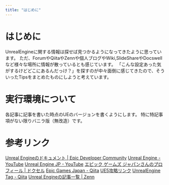 ```yaml
---
title: "はじめに"
---
```

# はじめに
UnrealEngineに関する情報は探せば見つかるようになってきたように思っています。
ただ、ForumやQiitaやZennや個人ブログやWiki,SlideShareやDocswellなど様々な場所に情報が散っているとも感じています。
「こんな設定あった気がするけどどこにあるんだっけ？」を探すのが中々面倒に感じてきたので、そういったTipsをまとめたものにしようと考えています。

# 実行環境について
各記事に記事を書いた時点のUEのバージョンを書くようにします。
特に特記事項がない限りバニラ版（無改造）です。

# 参考リンク
[Unreal Engineのドキュメント | Epic Developer Community](https://dev.epicgames.com/documentation/ja-jp/unreal-engine)
[Unreal Engine \- YouTube](https://www.youtube.com/@UnrealEngine)
[Unreal Engine JP \- YouTube](https://www.youtube.com/@UnrealEngineJP)
[エピック ゲームズ ジャパンさんのプロフィール \| ドクセル](https://www.docswell.com/user/EpicGamesJapan)
[Epic Games Japan \- Qiita](https://qiita.com/organizations/epicgamesjapan)
[UE5攻略リンク](https://ue5study.com/)
[UnrealEngine Tag \- Qiita](https://qiita.com/tags/unrealengine)
[Unreal Engineの記事一覧 \| Zenn](https://zenn.dev/topics/unrealengine)
